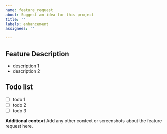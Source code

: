 ```yaml
---
name: feature_request
about: Suggest an idea for this project
title: ''
labels: enhancement
assignees: ''

---
```


## Feature Description

- description 1
- description 2

## Todo list

- [ ] todo 1
- [ ] todo 2
- [ ] todo 3

**Additional context**
Add any other context or screenshots about the feature request here.
